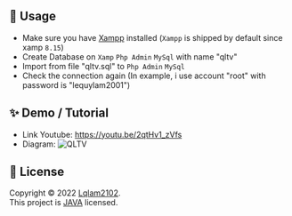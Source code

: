 ## 🚀 Usage

- Make sure you have [Xampp](https://www.apachefriends.org/) installed (`Xampp` is shipped by default since xamp `8.15`)
- Create Database on `Xamp` `Php Admin` `MySql` with name "qltv"
- Import from file "qltv.sql" to `Php Admin` `MySql` 
- Check the connection again (In example, i use account "root" with password is "lequylam2001")

## ✨ Demo / Tutorial
- Link Youtube: https://youtu.be/2qtHv1_zVfs
- Diagram: <img src="https://i.ibb.co/JQfWv9D/qltvimg.png" alt="QLTV"> 

## 📝 License

Copyright © 2022 [Lqlam2102](https://github.com/Lqlam2102).<br />
This project is [JAVA](https://github.com/Lqlam2102/qltv/README.md) licensed.
